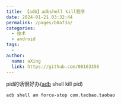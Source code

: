 ```yaml
---
title: 【adb】adbshell kill程序
date: 2024-01-21 03:32:44
permalink: /pages/b0af3a/
categories:
  - 技术
  - android
tags:
  - 
author: 
  name: aXing
  link: https://github.com/08163356
---
```

pid的话很好办([adb](https://so.csdn.net/so/search?q=adb&spm=1001.2101.3001.7020) shell kill pid)

```
adb shell am force-stop com.taobao.taobao
```

<!-- more -->
